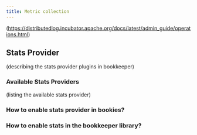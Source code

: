 ```yaml
---
title: Metric collection
---
```


(https://distributedlog.incubator.apache.org/docs/latest/admin_guide/operations.html)

## Stats Provider

(describing the stats provider plugins in bookkeeper)

### Available Stats Providers

(listing the available stats provider)

### How to enable stats provider in bookies?

### How to enable stats in the bookkeeper library?
